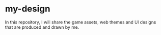 # my-design
In this repository, I will share the game assets, web themes and UI designs that are produced and drawn by me.
